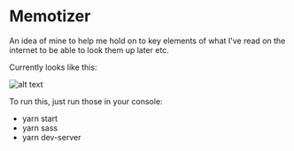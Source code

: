 # Memotizer #

An idea of mine to help me hold on to key elements of what I've read on the internet to be able to look them up later etc.

Currently looks like this:

![alt text](https://image.ibb.co/bvc5yb/Screen_Shot_2018_01_22_at_15_56_59.png "Image1")

To run this, just run those in your console:

- yarn start  
- yarn sass  
- yarn dev-server  
